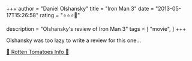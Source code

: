 +++
author = "Daniel Olshansky"
title = "Iron Man 3"
date = "2013-05-17T15:26:58"
rating = "⭐⭐⭐🌟"

description = "Olshansky's review of Iron Man 3"
tags = [
    "movie",
]
+++


Olshansky was too lazy to write a review for this one...

[🍅 Rotten Tomatoes Info 🍅](https://www.rottentomatoes.com//m/iron_man_3)